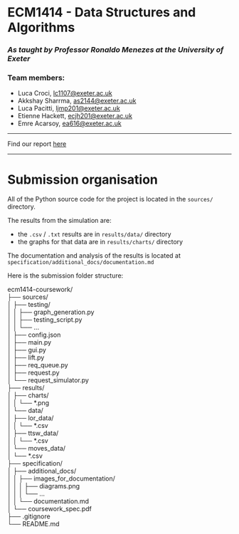# ECM1414 - Data Structures and Algorithms
### *As taught by Professor Ronaldo Menezes at the University of Exeter*

### Team members:
- Luca Croci, lc1107@exeter.ac.uk
- Akkshay Sharrma, as2144@exeter.ac.uk
- Luca Pacitti, ljmp201@exeter.ac.uk
- Etienne Hackett, ecjh201@exeter.ac.uk
- Emre Acarsoy, ea616@exeter.ac.uk

---

Find our report [here](specification/additional_docs/documentation.md)

---

# Submission organisation

All of the Python source code for the project is located in the `sources/` directory.  

The results from the simulation are:
- the `.csv` / `.txt` results are in `results/data/` directory
- the graphs for that data are in `results/charts/` directory
  
The documentation and analysis of the results is located at `specification/additional_docs/documentation.md`
  
Here is the submission folder structure:

ecm1414-coursework/  
├── sources/  
│   ├── testing/  
│   │   ├── graph_generation.py  
│   │   ├── testing_script.py  
│   │   └── ...  
│   ├── config.json  
│   ├── main.py  
│   ├── gui.py  
│   ├── lift.py  
│   ├── req_queue.py  
│   ├── request.py  
│   └── request_simulator.py  
├── results/  
│   ├── charts/  
│   │   └── *.png  
│   └── data/  
│       ├── lor_data/  
│       │   └── *.csv  
│       ├── ttsw_data/  
│       │   └── *.csv  
│       └── moves_data/  
│           └── *.csv  
├── specification/  
│   ├── additional_docs/  
│   │   ├── images_for_documentation/  
│   │   │   ├── diagrams.png  
│   │   │   └── ...  
│   │   └── documentation.md  
│   └── coursework_spec.pdf  
├── .gitignore  
└── README.md  


